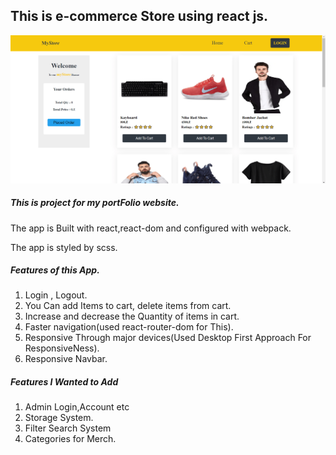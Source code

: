 ## This is e-commerce Store using react js.

![](src/image/ecom-app-min.png)

##### This is project for my portFolio website.

The app is Built with react,react-dom and configured with webpack.

The app is styled by scss.

##### Features of this App.

1. Login , Logout.
2. You Can add Items to cart, delete items from cart.
3. Increase and decrease the Quantity of items in cart.
4. Faster navigation(used react-router-dom for This).
5. Responsive Through major devices(Used Desktop First Approach For ResponsiveNess).
6. Responsive Navbar.

##### Features I Wanted to Add

1. Admin Login,Account etc
2. Storage System.
3. Filter Search System
4. Categories for Merch.
